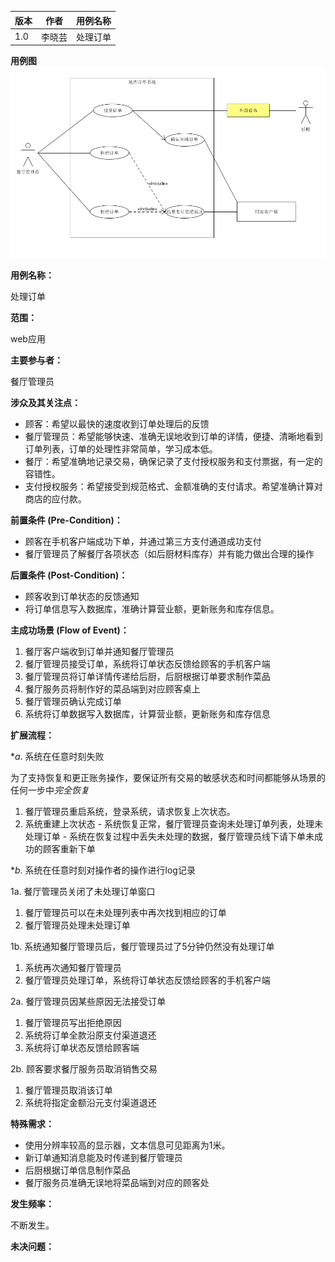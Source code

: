 |版本|作者|用例名称|
|--|--|--|
|1.0|李晓芸|处理订单|

**用例图**
![餐厅管理员用例图](img_use_case/manage_orders.PNG)

**用例名称：**

处理订单

**范围：**

web应用

**主要参与者：**

餐厅管理员

**涉众及其关注点：**
 - 顾客：希望以最快的速度收到订单处理后的反馈
 - 餐厅管理员：希望能够快速、准确无误地收到订单的详情，便捷、清晰地看到订单列表，订单的处理性非常简单，学习成本低。
 - 餐厅：希望准确地记录交易，确保记录了支付授权服务和支付票据，有一定的容错性。
 - 支付授权服务：希望接受到规范格式、金额准确的支付请求。希望准确计算对商店的应付款。

**前置条件 (Pre-Condition)：**

 - 顾客在手机客户端成功下单，并通过第三方支付通道成功支付
 - 餐厅管理员了解餐厅各项状态（如后厨材料库存）并有能力做出合理的操作

**后置条件 (Post-Condition)：**

 - 顾客收到订单状态的反馈通知
 - 将订单信息写入数据库，准确计算营业额，更新账务和库存信息。

**主成功场景 (Flow of Event)：**

 1. 餐厅客户端收到订单并通知餐厅管理员
 2. 餐厅管理员接受订单，系统将订单状态反馈给顾客的手机客户端
 3. 餐厅管理员将订单详情传递给后厨，后厨根据订单要求制作菜品
 4. 餐厅服务员将制作好的菜品端到对应顾客桌上
 5. 餐厅管理员确认完成订单
 6. 系统将订单数据写入数据库，计算营业额，更新账务和库存信息

**扩展流程：**

 **a*. 系统在任意时刻失败

   为了支持恢复和更正账务操作，要保证所有交易的敏感状态和时间都能够从场景的任何一步中*完全恢复*

   1. 餐厅管理员重启系统，登录系统，请求恢复上次状态。
   2. 系统重建上次状态
	- 系统恢复正常，餐厅管理员查询未处理订单列表，处理未处理订单
	- 系统在恢复过程中丢失未处理的数据，餐厅管理员线下请下单未成功的顾客重新下单

 **b*. 系统在任意时刻对操作者的操作进行log记录

 1a. 餐厅管理员关闭了未处理订单窗口
   1. 餐厅管理员可以在未处理列表中再次找到相应的订单
   2. 餐厅管理员处理未处理订单

 1b. 系统通知餐厅管理员后，餐厅管理员过了5分钟仍然没有处理订单

   1. 系统再次通知餐厅管理员
   2. 餐厅管理员处理订单，系统将订单状态反馈给顾客的手机客户端

 2a. 餐厅管理员因某些原因无法接受订单

 1. 餐厅管理员写出拒绝原因
 2. 系统将订单全款沿原支付渠道退还
 3. 系统将订单状态反馈给顾客端

 2b. 顾客要求餐厅服务员取消销售交易

 1. 餐厅管理员取消该订单
 2. 系统将指定金额沿元支付渠道退还


**特殊需求：**

 - 使用分辨率较高的显示器，文本信息可见距离为1米。
 - 新订单通知消息能及时传递到餐厅管理员
 - 后厨根据订单信息制作菜品
 - 餐厅服务员准确无误地将菜品端到对应的顾客处

**发生频率：**

不断发生。

**未决问题：**